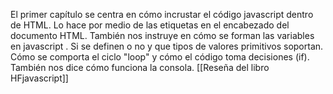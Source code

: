 El primer capítulo se centra en cómo incrustar el código javascript dentro de HTML. Lo hace por medio de las etiquetas  <script></script>
en el encabezado <head> del documento HTML. También nos instruye en cómo se forman las variables en javascript . Si se definen o no y que tipos de valores primitivos soportan. Cómo se comporta el ciclo "loop" y cómo el código toma decisiones (if). También nos dice cómo funciona la consola.
	[[Reseña del libro HFjavascript]]  
	
	